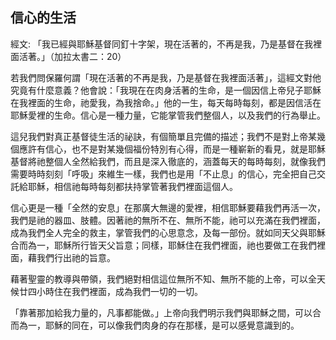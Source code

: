 ## 信心的生活 ##

經文: 「我已經與耶穌基督同釘十字架，現在活著的，不再是我，乃是基督在我裡面活著。」（加拉太書二：20）



若我們問保羅何謂「現在活著的不再是我，乃是基督在我裡面活著」，這經文對他究竟有什麼意義？他會說：「我現在在肉身活著的生命，是一個因信上帝兒子耶穌在我裡面的生命，祂愛我，為我捨命。」他的一生，每天每時每刻，都是因信活在耶穌愛裡的生命。信心是一種力量，它能掌管我們整個人，以及我們的行為舉止。

這兒我們對真正基督徒生活的祕訣，有個簡單且完備的描述；我們不是對上帝某幾個應許有信心，也不是對某幾個福份特別有心得，而是一種嶄新的看見，就是耶穌基督將祂整個人全然給我們，而且是深入徹底的，涵蓋每天的每時每刻，就像我們需要時時刻刻「呼吸」來維生一樣，我們也是用「不止息」的信心，完全把自己交託給耶穌，相信祂每時每刻都扶持掌管著我們裡面這個人。

信心更是一種「全然的安息」在那廣大無邊的愛裡，相信耶穌要藉我們再活一次，我們是祂的器皿、肢體。因著祂的無所不在、無所不能，祂可以充滿在我們裡面，成為我們全人完全的救主，掌管我們的心思意念，及每一部份。就如同天父與耶穌合而為一，耶穌所行皆天父旨意；同樣，耶穌住在我們裡面，祂也要做工在我們裡面，藉我們行出祂的旨意。

藉著聖靈的教導與帶領，我們絕對相信這位無所不知、無所不能的上帝，可以全天候廿四小時住在我們裡面，成為我們一切的一切。

「靠著那加給我力量的，凡事都能做。」上帝向我們明示我們與耶穌之間，可以合而為一，耶穌的同在，可以像我們肉身的存在那樣，是可以感覺意識到的。